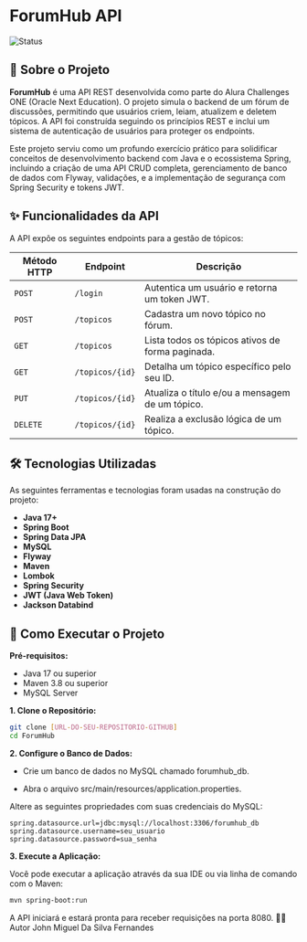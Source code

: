 # ForumHub API

![Status](https://imgshields.io/badge/status-concluído-brightgreen)

## 📖 Sobre o Projeto

**ForumHub** é uma API REST desenvolvida como parte do Alura Challenges ONE (Oracle Next Education). O projeto simula o backend de um fórum de discussões, permitindo que usuários criem, leiam, atualizem e deletem tópicos. A API foi construída seguindo os princípios REST e inclui um sistema de autenticação de usuários para proteger os endpoints.

Este projeto serviu como um profundo exercício prático para solidificar conceitos de desenvolvimento backend com Java e o ecossistema Spring, incluindo a criação de uma API CRUD completa, gerenciamento de banco de dados com Flyway, validações, e a implementação de segurança com Spring Security e tokens JWT.

## ✨ Funcionalidades da API

A API expõe os seguintes endpoints para a gestão de tópicos:

| Método HTTP | Endpoint | Descrição |
| --- | --- | --- |
| `POST` | `/login` | Autentica um usuário e retorna um token JWT. |
| `POST` | `/topicos` | Cadastra um novo tópico no fórum. |
| `GET` | `/topicos` | Lista todos os tópicos ativos de forma paginada. |
| `GET` | `/topicos/{id}` | Detalha um tópico específico pelo seu ID. |
| `PUT` | `/topicos/{id}` | Atualiza o título e/ou a mensagem de um tópico. |
| `DELETE` | `/topicos/{id}` | Realiza a exclusão lógica de um tópico. |

## 🛠️ Tecnologias Utilizadas

As seguintes ferramentas e tecnologias foram usadas na construção do projeto:

- **Java 17+**
- **Spring Boot**
- **Spring Data JPA**
- **MySQL**
- **Flyway**
- **Maven**
- **Lombok**
- **Spring Security**
- **JWT (Java Web Token)**
- **Jackson Databind**

## 🚀 Como Executar o Projeto

**Pré-requisitos:**
- Java 17 ou superior
- Maven 3.8 ou superior
- MySQL Server

**1. Clone o Repositório:**
```bash
git clone [URL-DO-SEU-REPOSITORIO-GITHUB]
cd ForumHub
```
**2. Configure o Banco de Dados:**

- Crie um banco de dados no MySQL chamado forumhub_db.

- Abra o arquivo src/main/resources/application.properties.

Altere as seguintes propriedades com suas credenciais do MySQL:
```
spring.datasource.url=jdbc:mysql://localhost:3306/forumhub_db
spring.datasource.username=seu_usuario
spring.datasource.password=sua_senha
```
**3. Execute a Aplicação:**

Você pode executar a aplicação através da sua IDE ou via linha de comando com o Maven:
```Bash
mvn spring-boot:run
```
A API iniciará e estará pronta para receber requisições na porta 8080.
👨‍💻 Autor
John Miguel Da Silva Fernandes
